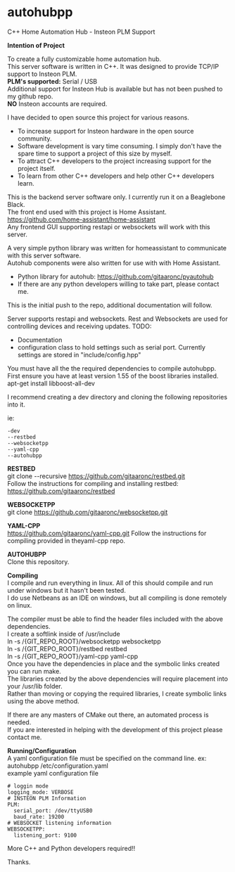 # autohubpp
C++ Home Automation Hub - Insteon PLM Support

<b>Intention of Project</b><br/>

 To create a fully customizable home automation hub.<br/>
 This server software is written in C++. It was designed to provide TCP/IP support to Insteon PLM.<br/>
 <b>PLM's supported:</b> Serial / USB<br/>
 Additional support for Insteon Hub is available but has not been pushed to my github repo. <br/>
 <b>NO</b> Insteon accounts are required.<br/>
 
 I have decided to open source this project for various reasons. <br/>
  - To increase support for Insteon hardware in the open source community.
  - Software development is vary time consuming. I simply don't have the spare time to support a project of this size by myself.
  - To attract C++ developers to the project increasing support for the project itself.
  - To learn from other C++ developers and help other C++ developers learn.

This is the backend server software only. I currently run it on a Beaglebone Black. <br/>
The front end used with this project is Home Assistant. https://github.com/home-assistant/home-assistant <br/>
Any frontend GUI supporting restapi or websockets will work with this server.<br/>

A very simple python library was written for homeassistant to communicate with this server software. <br/>
Autohub components were also written for use with with Home Assistant.
 - Python library for autohub: https://github.com/gitaaronc/pyautohub
 - If there are any python developers willing to take part, please contact me.

This is the initial push to the repo, additional documentation will follow.

Server supports restapi and websockets. Rest and Websockets are used for controlling devices and receiving updates.
TODO: 
 - Documentation
 - configuration class to hold settings such as serial port. Currently settings are stored in "include/config.hpp"

You must have all the the required dependencies to compile autohubpp.
First ensure you have at least version 1.55 of the boost libraries installed.
apt-get install libboost-all-dev<br/>

I recommend creating a dev directory and cloning the following repositories into it.

ie:<br/>
```
-dev
--restbed
--websocketpp
--yaml-cpp
--autohubpp
```

<b>RESTBED</b><br/>
git clone --recursive https://github.com/gitaaronc/restbed.git<br/>
Follow the instructions for compiling and installing restbed: https://github.com/gitaaronc/restbed<br/>

<b>WEBSOCKETPP</b><br/>
git clone https://github.com/gitaaronc/websocketpp.git<br/>

<b>YAML-CPP</b><br/>
https://github.com/gitaaronc/yaml-cpp.git
Follow the instructions for compiling provided in theyaml-cpp repo.<br/>

<b>AUTOHUBPP</b><br/>
Clone this repository.

<b>Compiling</b><br/>
 I compile and run everything in linux. All of this should compile and run under windows but it hasn't been tested.<br />
 I do use Netbeans as an IDE on windows, but all compiling is done remotely on linux.<br />

 The compiler must be able to find the header files included with the above dependencies.<br />
 I create a softlink inside of /usr/include<br />
 ln -s /{GIT_REPO_ROOT}/websocketpp websocketpp<br />
 ln -s /{GIT_REPO_ROOT}/restbed restbed<br />
 ln -s /{GIT_REPO_ROOT}/yaml-cpp yaml-cpp<br />
 Once you have the dependencies in place and the symbolic links created you can run make.<br />
 The libraries created by the above dependencies will require placement into your /usr/lib folder.</br>
 Rather than moving or copying the required libraries, I create symbolic links using the above method.<br/>
 
 If there are any masters of CMake out there, an automated process is needed.<br />
 If you are interested in helping with the development of this project please contact me.<br />

<b>Running/Configuration</b><br/>
A yaml configuration file must be specified on the command line.
ex: autohubpp /etc/configuration.yaml</br>
example yaml configuration file<br/>
```
# loggin mode
logging_mode: VERBOSE
# INSTEON PLM Information
PLM:
  serial_port: /dev/ttyUSB0
  baud_rate: 19200
# WEBSOCKET listening information
WEBSOCKETPP:
  listening_port: 9100
```
More C++ and Python developers required!!

Thanks.
